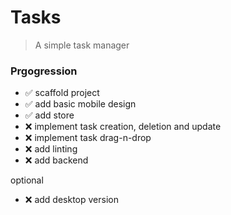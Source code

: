 # Tasks
> A simple task manager

### Prgogression
* ✅ scaffold project
* ✅ add basic mobile design
* ✅ add store
* ❌ implement task creation, deletion and update
* ❌ implement task drag-n-drop
* ❌ add linting
* ❌ add backend

optional
* ❌ add desktop version

